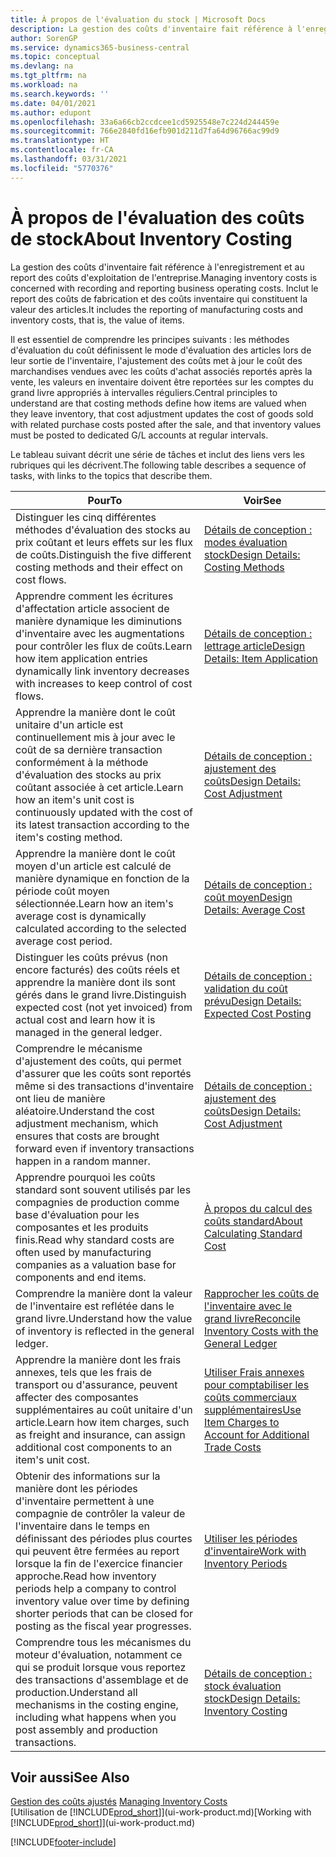 ```yaml
---
title: À propos de l'évaluation du stock | Microsoft Docs
description: La gestion des coûts d'inventaire fait référence à l'enregistrement et au report des coûts d'exploitation de l'entreprise. Inclut le report des coûts de fabrication et des coûts inventaire qui constituent la valeur des articles.
author: SorenGP
ms.service: dynamics365-business-central
ms.topic: conceptual
ms.devlang: na
ms.tgt_pltfrm: na
ms.workload: na
ms.search.keywords: ''
ms.date: 04/01/2021
ms.author: edupont
ms.openlocfilehash: 33a6a66cb2ccdcee1cd5925548e7c224d244459e
ms.sourcegitcommit: 766e2840fd16efb901d211d7fa64d96766ac99d9
ms.translationtype: HT
ms.contentlocale: fr-CA
ms.lasthandoff: 03/31/2021
ms.locfileid: "5770376"
---
```

# <a name="about-inventory-costing"></a><span data-ttu-id="607c7-104">À propos de l'évaluation des coûts de stock</span><span class="sxs-lookup"><span data-stu-id="607c7-104">About Inventory Costing</span></span>
<span data-ttu-id="607c7-105">La gestion des coûts d'inventaire fait référence à l'enregistrement et au report des coûts d'exploitation de l'entreprise.</span><span class="sxs-lookup"><span data-stu-id="607c7-105">Managing inventory costs is concerned with recording and reporting business operating costs.</span></span> <span data-ttu-id="607c7-106">Inclut le report des coûts de fabrication et des coûts inventaire qui constituent la valeur des articles.</span><span class="sxs-lookup"><span data-stu-id="607c7-106">It includes the reporting of manufacturing costs and inventory costs, that is, the value of items.</span></span>  

 <span data-ttu-id="607c7-107">Il est essentiel de comprendre les principes suivants : les méthodes d'évaluation du coût définissent le mode d'évaluation des articles lors de leur sortie de l'inventaire, l'ajustement des coûts met à jour le coût des marchandises vendues avec les coûts d'achat associés reportés après la vente, les valeurs en inventaire doivent être reportées sur les comptes du grand livre appropriés à intervalles réguliers.</span><span class="sxs-lookup"><span data-stu-id="607c7-107">Central principles to understand are that costing methods define how items are valued when they leave inventory, that cost adjustment updates the cost of goods sold with related purchase costs posted after the sale, and that inventory values must be posted to dedicated G/L accounts at regular intervals.</span></span>  

 <span data-ttu-id="607c7-108">Le tableau suivant décrit une série de tâches et inclut des liens vers les rubriques qui les décrivent.</span><span class="sxs-lookup"><span data-stu-id="607c7-108">The following table describes a sequence of tasks, with links to the topics that describe them.</span></span>   

|<span data-ttu-id="607c7-109">**Pour**</span><span class="sxs-lookup"><span data-stu-id="607c7-109">**To**</span></span>|<span data-ttu-id="607c7-110">**Voir**</span><span class="sxs-lookup"><span data-stu-id="607c7-110">**See**</span></span>|  
|------------|-------------|  
|<span data-ttu-id="607c7-111">Distinguer les cinq différentes méthodes d'évaluation des stocks au prix coûtant et leurs effets sur les flux de coûts.</span><span class="sxs-lookup"><span data-stu-id="607c7-111">Distinguish the five different costing methods and their effect on cost flows.</span></span>|[<span data-ttu-id="607c7-112">Détails de conception : modes évaluation stock</span><span class="sxs-lookup"><span data-stu-id="607c7-112">Design Details: Costing Methods</span></span>](design-details-costing-methods.md)|  
|<span data-ttu-id="607c7-113">Apprendre comment les écritures d'affectation article associent de manière dynamique les diminutions d'inventaire avec les augmentations pour contrôler les flux de coûts.</span><span class="sxs-lookup"><span data-stu-id="607c7-113">Learn how item application entries dynamically link inventory decreases with increases to keep control of cost flows.</span></span>|[<span data-ttu-id="607c7-114">Détails de conception : lettrage article</span><span class="sxs-lookup"><span data-stu-id="607c7-114">Design Details: Item Application</span></span>](design-details-item-application.md)|  
|<span data-ttu-id="607c7-115">Apprendre la manière dont le coût unitaire d'un article est continuellement mis à jour avec le coût de sa dernière transaction conformément à la méthode d'évaluation des stocks au prix coûtant associée à cet article.</span><span class="sxs-lookup"><span data-stu-id="607c7-115">Learn how an item's unit cost is continuously updated with the cost of its latest transaction according to the item's costing method.</span></span>|[<span data-ttu-id="607c7-116">Détails de conception : ajustement des coûts</span><span class="sxs-lookup"><span data-stu-id="607c7-116">Design Details: Cost Adjustment</span></span>](design-details-cost-adjustment.md)|  
|<span data-ttu-id="607c7-117">Apprendre la manière dont le coût moyen d'un article est calculé de manière dynamique en fonction de la période coût moyen sélectionnée.</span><span class="sxs-lookup"><span data-stu-id="607c7-117">Learn how an item's average cost is dynamically calculated according to the selected average cost period.</span></span>|[<span data-ttu-id="607c7-118">Détails de conception : coût moyen</span><span class="sxs-lookup"><span data-stu-id="607c7-118">Design Details: Average Cost</span></span>](design-details-average-cost.md)|  
|<span data-ttu-id="607c7-119">Distinguer les coûts prévus (non encore facturés) des coûts réels et apprendre la manière dont ils sont gérés dans le grand livre.</span><span class="sxs-lookup"><span data-stu-id="607c7-119">Distinguish expected cost (not yet invoiced) from actual cost and learn how it is managed in the general ledger.</span></span>|[<span data-ttu-id="607c7-120">Détails de conception : validation du coût prévu</span><span class="sxs-lookup"><span data-stu-id="607c7-120">Design Details: Expected Cost Posting</span></span>](design-details-expected-cost-posting.md)|  
|<span data-ttu-id="607c7-121">Comprendre le mécanisme d'ajustement des coûts, qui permet d'assurer que les coûts sont reportés même si des transactions d'inventaire ont lieu de manière aléatoire.</span><span class="sxs-lookup"><span data-stu-id="607c7-121">Understand the cost adjustment mechanism, which ensures that costs are brought forward even if inventory transactions happen in a random manner.</span></span>|[<span data-ttu-id="607c7-122">Détails de conception : ajustement des coûts</span><span class="sxs-lookup"><span data-stu-id="607c7-122">Design Details: Cost Adjustment</span></span>](design-details-cost-adjustment.md)|  
|<span data-ttu-id="607c7-123">Apprendre pourquoi les coûts standard sont souvent utilisés par les compagnies de production comme base d'évaluation pour les composantes et les produits finis.</span><span class="sxs-lookup"><span data-stu-id="607c7-123">Read why standard costs are often used by manufacturing companies as a valuation base for components and end items.</span></span>|[<span data-ttu-id="607c7-124">À propos du calcul des coûts standard</span><span class="sxs-lookup"><span data-stu-id="607c7-124">About Calculating Standard Cost</span></span>](finance-about-calculating-standard-cost.md)|  
|<span data-ttu-id="607c7-125">Comprendre la manière dont la valeur de l'inventaire est reflétée dans le grand livre.</span><span class="sxs-lookup"><span data-stu-id="607c7-125">Understand how the value of inventory is reflected in the general ledger.</span></span>|[<span data-ttu-id="607c7-126">Rapprocher les coûts de l'inventaire avec le grand livre</span><span class="sxs-lookup"><span data-stu-id="607c7-126">Reconcile Inventory Costs with the General Ledger</span></span>](finance-how-to-post-inventory-costs-to-the-general-ledger.md)|  
|<span data-ttu-id="607c7-127">Apprendre la manière dont les frais annexes, tels que les frais de transport ou d'assurance, peuvent affecter des composantes supplémentaires au coût unitaire d'un article.</span><span class="sxs-lookup"><span data-stu-id="607c7-127">Learn how item charges, such as freight and insurance, can assign additional cost components to an item's unit cost.</span></span>|[<span data-ttu-id="607c7-128">Utiliser Frais annexes pour comptabiliser les coûts commerciaux supplémentaires</span><span class="sxs-lookup"><span data-stu-id="607c7-128">Use Item Charges to Account for Additional Trade Costs</span></span>](payables-how-assign-item-charges.md)|  
|<span data-ttu-id="607c7-129">Obtenir des informations sur la manière dont les périodes d'inventaire permettent à une compagnie de contrôler la valeur de l'inventaire dans le temps en définissant des périodes plus courtes qui peuvent être fermées au report lorsque la fin de l'exercice financier approche.</span><span class="sxs-lookup"><span data-stu-id="607c7-129">Read how inventory periods help a company to control inventory value over time by defining shorter periods that can be closed for posting as the fiscal year progresses.</span></span>|[<span data-ttu-id="607c7-130">Utiliser les périodes d'inventaire</span><span class="sxs-lookup"><span data-stu-id="607c7-130">Work with Inventory Periods</span></span>](finance-how-to-work-with-inventory-periods.md)|  
|<span data-ttu-id="607c7-131">Comprendre tous les mécanismes du moteur d'évaluation, notamment ce qui se produit lorsque vous reportez des transactions d'assemblage et de production.</span><span class="sxs-lookup"><span data-stu-id="607c7-131">Understand all mechanisms in the costing engine, including what happens when you post assembly and production transactions.</span></span>|[<span data-ttu-id="607c7-132">Détails de conception : stock évaluation stock</span><span class="sxs-lookup"><span data-stu-id="607c7-132">Design Details: Inventory Costing</span></span>](design-details-inventory-costing.md)|  

## <a name="see-also"></a><span data-ttu-id="607c7-133">Voir aussi</span><span class="sxs-lookup"><span data-stu-id="607c7-133">See Also</span></span>
<span data-ttu-id="607c7-134">[Gestion des coûts ajustés](finance-manage-inventory-costs.md)  </span><span class="sxs-lookup"><span data-stu-id="607c7-134">[Managing Inventory Costs](finance-manage-inventory-costs.md)  </span></span>  
<span data-ttu-id="607c7-135">[Utilisation de [!INCLUDE[prod_short](includes/prod_short.md)]](ui-work-product.md)</span><span class="sxs-lookup"><span data-stu-id="607c7-135">[Working with [!INCLUDE[prod_short](includes/prod_short.md)]](ui-work-product.md)</span></span>


[!INCLUDE[footer-include](includes/footer-banner.md)]